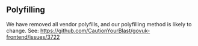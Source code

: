 ## Polyfilling

We have removed all vendor polyfills, and our polyfilling method is likely to
change. See: https://github.com/CautionYourBlast/govuk-frontend/issues/3722
